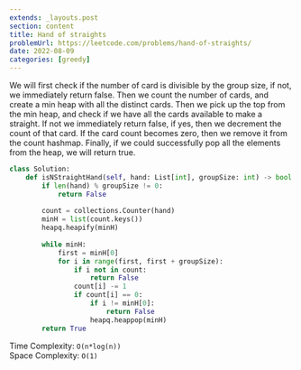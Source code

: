 ```yaml
---
extends: _layouts.post
section: content
title: Hand of straights
problemUrl: https://leetcode.com/problems/hand-of-straights/
date: 2022-08-09
categories: [greedy]
---
```


We will first check if the number of card is divisible by the group size, if not, we immediately return false. Then we count the number of cards, and create a min heap with all the distinct cards. Then we pick up the top from the min heap, and check if we have all the cards available to make a straight. If not we immediately return false, if yes, then we decrement the count of that card. If the card count becomes zero, then we remove it from the count hashmap. Finally, if we could successfully pop all the elements from the heap, we will return true.

```python
class Solution:
    def isNStraightHand(self, hand: List[int], groupSize: int) -> bool:
        if len(hand) % groupSize != 0:
            return False
        
        count = collections.Counter(hand)
        minH = list(count.keys())
        heapq.heapify(minH)
        
        while minH:
            first = minH[0]
            for i in range(first, first + groupSize):
                if i not in count:
                    return False
                count[i] -= 1
                if count[i] == 0:
                    if i != minH[0]:
                        return False
                    heapq.heappop(minH)
        return True
```

Time Complexity: `O(n*log(n))` <br/>
Space Complexity: `O(1)`
